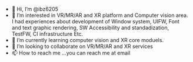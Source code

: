 - 👋 Hi, I’m @ibz6205
- 👀 I’m interested in VR/MR/AR and XR platform and Computer vision area. 
      I had experiences about development of Window system, UIFW, Font and text graphic rendering, SW Accessibility and standadization, TestFW, CI infrastructure Etc.
- 🌱 I’m currently learning computer vision and XR core moduels.
- 💞️ I’m looking to collaborate on VR/MR/AR and XR services
- 📫 How to reach me ...you can reach me at email

<!---
ibz6205/ibz6205 is a ✨ special ✨ repository because its `README.md` (this file) appears on your GitHub profile.
You can click the Preview link to take a look at your changes.
--->
